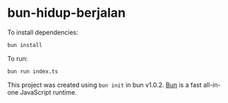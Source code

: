 # bun-hidup-berjalan

To install dependencies:

```bash
bun install
```

To run:

```bash
bun run index.ts
```

This project was created using `bun init` in bun v1.0.2. [Bun](https://bun.sh) is a fast all-in-one JavaScript runtime.
